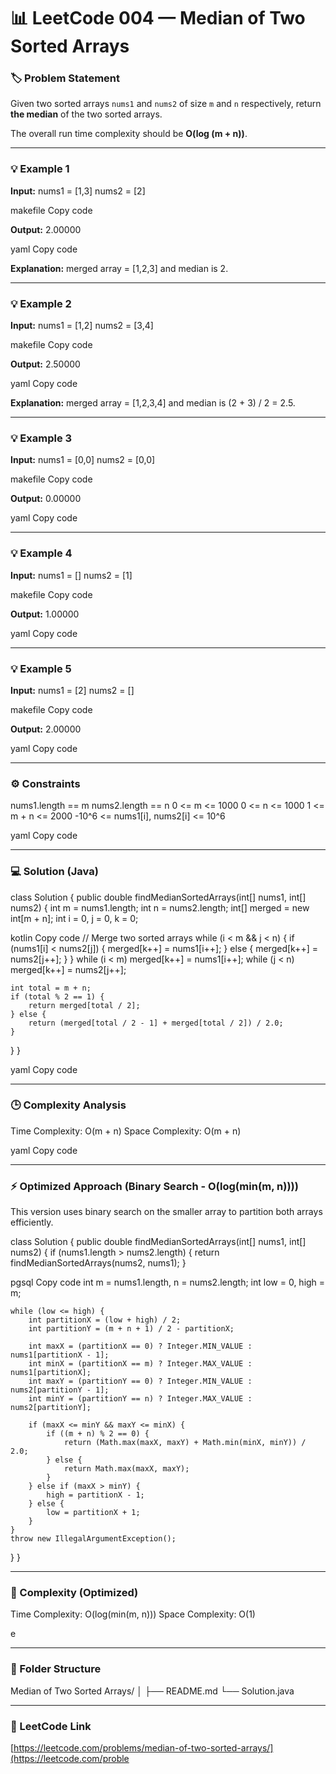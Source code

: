 # 📊 LeetCode 004 — Median of Two Sorted Arrays

### 🏷️ Problem Statement
Given two sorted arrays `nums1` and `nums2` of size `m` and `n` respectively, return **the median** of the two sorted arrays.

The overall run time complexity should be **O(log (m + n))**.

---

### 💡 Example 1
**Input:**
nums1 = [1,3]
nums2 = [2]

makefile
Copy code

**Output:**
2.00000

yaml
Copy code

**Explanation:**
merged array = [1,2,3] and median is 2.

---

### 💡 Example 2
**Input:**
nums1 = [1,2]
nums2 = [3,4]

makefile
Copy code

**Output:**
2.50000

yaml
Copy code

**Explanation:**
merged array = [1,2,3,4] and median is (2 + 3) / 2 = 2.5.

---

### 💡 Example 3
**Input:**
nums1 = [0,0]
nums2 = [0,0]

makefile
Copy code

**Output:**
0.00000

yaml
Copy code

---

### 💡 Example 4
**Input:**
nums1 = []
nums2 = [1]

makefile
Copy code

**Output:**
1.00000

yaml
Copy code

---

### 💡 Example 5
**Input:**
nums1 = [2]
nums2 = []

makefile
Copy code

**Output:**
2.00000

yaml
Copy code

---

### ⚙️ Constraints
nums1.length == m
nums2.length == n
0 <= m <= 1000
0 <= n <= 1000
1 <= m + n <= 2000
-10^6 <= nums1[i], nums2[i] <= 10^6

yaml
Copy code

---

### 💻 Solution (Java)
class Solution {
public double findMedianSortedArrays(int[] nums1, int[] nums2) {
int m = nums1.length;
int n = nums2.length;
int[] merged = new int[m + n];
int i = 0, j = 0, k = 0;

kotlin
Copy code
    // Merge two sorted arrays
    while (i < m && j < n) {
        if (nums1[i] < nums2[j]) {
            merged[k++] = nums1[i++];
        } else {
            merged[k++] = nums2[j++];
        }
    }
    while (i < m) merged[k++] = nums1[i++];
    while (j < n) merged[k++] = nums2[j++];

    int total = m + n;
    if (total % 2 == 1) {
        return merged[total / 2];
    } else {
        return (merged[total / 2 - 1] + merged[total / 2]) / 2.0;
    }
}
}

yaml
Copy code

---

### 🕒 Complexity Analysis
Time Complexity: O(m + n)
Space Complexity: O(m + n)

yaml
Copy code

---

### ⚡ Optimized Approach (Binary Search - O(log(min(m, n))))
This version uses binary search on the smaller array to partition both arrays efficiently.

class Solution {
public double findMedianSortedArrays(int[] nums1, int[] nums2) {
if (nums1.length > nums2.length) {
return findMedianSortedArrays(nums2, nums1);
}

pgsql
Copy code
    int m = nums1.length, n = nums2.length;
    int low = 0, high = m;

    while (low <= high) {
        int partitionX = (low + high) / 2;
        int partitionY = (m + n + 1) / 2 - partitionX;

        int maxX = (partitionX == 0) ? Integer.MIN_VALUE : nums1[partitionX - 1];
        int minX = (partitionX == m) ? Integer.MAX_VALUE : nums1[partitionX];
        int maxY = (partitionY == 0) ? Integer.MIN_VALUE : nums2[partitionY - 1];
        int minY = (partitionY == n) ? Integer.MAX_VALUE : nums2[partitionY];

        if (maxX <= minY && maxY <= minX) {
            if ((m + n) % 2 == 0) {
                return (Math.max(maxX, maxY) + Math.min(minX, minY)) / 2.0;
            } else {
                return Math.max(maxX, maxY);
            }
        } else if (maxX > minY) {
            high = partitionX - 1;
        } else {
            low = partitionX + 1;
        }
    }
    throw new IllegalArgumentException();
}
}




---

### 🧠 Complexity (Optimized)
Time Complexity: O(log(min(m, n)))
Space Complexity: O(1)

e

---

### 📁 Folder Structure
Median of Two Sorted Arrays/
│
├── README.md
└── Solution.java



---

### 🔗 LeetCode Link
[https://leetcode.com/problems/median-of-two-sorted-arrays/](https://leetcode.com/proble
